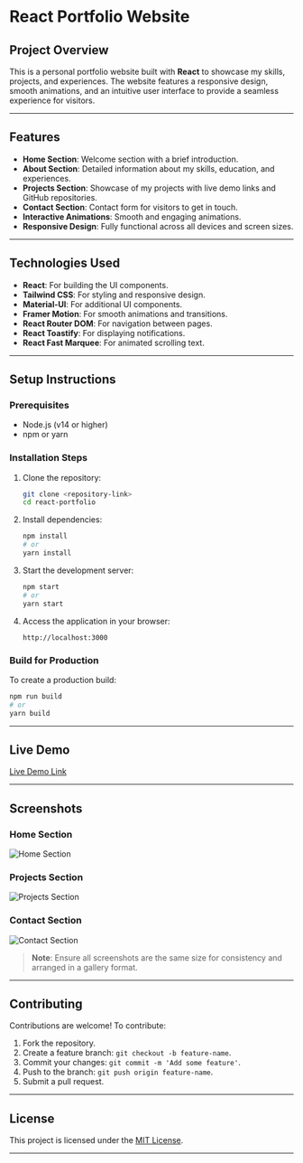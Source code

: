 # React Portfolio Website

## Project Overview
This is a personal portfolio website built with **React** to showcase my skills, projects, and experiences. The website features a responsive design, smooth animations, and an intuitive user interface to provide a seamless experience for visitors.

---

## Features

- **Home Section**: Welcome section with a brief introduction.
- **About Section**: Detailed information about my skills, education, and experiences.
- **Projects Section**: Showcase of my projects with live demo links and GitHub repositories.
- **Contact Section**: Contact form for visitors to get in touch.
- **Interactive Animations**: Smooth and engaging animations.
- **Responsive Design**: Fully functional across all devices and screen sizes.

---

## Technologies Used

- **React**: For building the UI components.
- **Tailwind CSS**: For styling and responsive design.
- **Material-UI**: For additional UI components.
- **Framer Motion**: For smooth animations and transitions.
- **React Router DOM**: For navigation between pages.
- **React Toastify**: For displaying notifications.
- **React Fast Marquee**: For animated scrolling text.

---

## Setup Instructions

### Prerequisites

- Node.js (v14 or higher)
- npm or yarn

### Installation Steps

1. Clone the repository:
   ```bash
   git clone <repository-link>
   cd react-portfolio
   ```

2. Install dependencies:
   ```bash
   npm install
   # or
   yarn install
   ```

3. Start the development server:
   ```bash
   npm start
   # or
   yarn start
   ```

4. Access the application in your browser:
   ```
   http://localhost:3000
   ```

### Build for Production

To create a production build:
```bash
npm run build
# or
yarn build
```

---

## Live Demo

[Live Demo Link](#)

---

## Screenshots

### Home Section
![Home Section](#)

### Projects Section
![Projects Section](#)

### Contact Section
![Contact Section](#)

> **Note**: Ensure all screenshots are the same size for consistency and arranged in a gallery format.

---

## Contributing

Contributions are welcome! To contribute:

1. Fork the repository.
2. Create a feature branch: `git checkout -b feature-name`.
3. Commit your changes: `git commit -m 'Add some feature'`.
4. Push to the branch: `git push origin feature-name`.
5. Submit a pull request.

---

## License

This project is licensed under the [MIT License](LICENSE).

---

